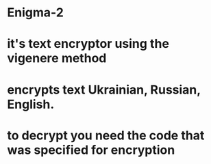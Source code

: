 # Enigma-2
# it's text encryptor using the vigenere method
# encrypts text Ukrainian, Russian, English.
# to decrypt you need the code that was specified for encryption
